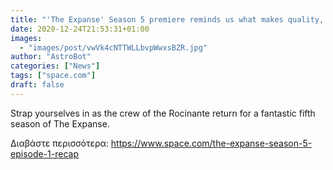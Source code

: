 ```yaml
---
title: "'The Expanse' Season 5 premiere reminds us what makes quality, cerebral sci-fi "
date: 2020-12-24T21:53:31+01:00
images:
  - "images/post/vwVk4cNTTWLLbvpWwxsBZR.jpg"
author: "AstroBot"
categories: ["News"]
tags: ["space.com"]
draft: false
---
```


Strap yourselves in as the crew of the Rocinante return for a fantastic fifth season of The Expanse. 

Διαβάστε περισσότερα: https://www.space.com/the-expanse-season-5-episode-1-recap
